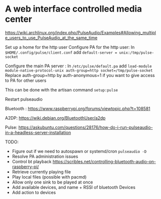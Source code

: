 # A web interface controlled media center

https://wiki.archlinux.org/index.php/PulseAudio/Examples#Allowing_multiple_users_to_use_PulseAudio_at_the_same_time

Set up a home for the http user
Configure PA for the http user:
In `$HOME/.config/pulse/client.conf` add `default-server = unix:/tmp/pulse-socket`

Configure the main PA server :
In `/etc/pulse/default.pa` add `load-module module-native-protocol-unix auth-group=http socket=/tmp/pulse-socket`
Replace auth-group=http by auth-anonymous=1 if you want to give access to PA for other users

This can be done with the artisan command `setup:pulse`

Restart pulseaudio

Bluetooth : https://www.raspberrypi.org/forums/viewtopic.php?t=108581

A2DP: https://wiki.debian.org/BluetoothUser/a2dp

Pulse: https://askubuntu.com/questions/28176/how-do-i-run-pulseaudio-in-a-headless-server-installation


TODO:
- Figure out if we need to autospawn or systemd/cron `pulseaudio -D`
 - Resolve PA administration issues
 - Control bt playback https://scribles.net/controlling-bluetooth-audio-on-raspberry-pi/
 - Retrieve currently playing file
 - Play local files (possible with pacmd)
 - Allow only one sink to be played at once
 - Add available devices, and name + RSSI of bluetooth Devices
 - Add action to devices

